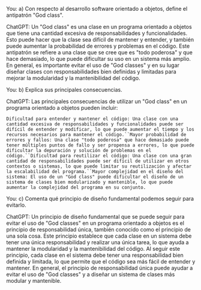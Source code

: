 You:
a) Con respecto al desarrollo software orientado a objetos, define el antipatrón "God class".

ChatGPT:
Un "God class" es una clase en un programa orientado a objetos que tiene una cantidad excesiva de responsabilidades y funcionalidades. Esto puede hacer que la clase sea difícil de mantener y entender, y también puede aumentar la probabilidad de errores y problemas en el código. Este antipatrón se refiere a una clase que se cree que es "todo poderosa" y que hace demasiado, lo que puede dificultar su uso en un sistema más amplio. En general, es importante evitar el uso de "God classes" y en su lugar diseñar clases con responsabilidades bien definidas y limitadas para mejorar la modularidad y la mantenibilidad del código.

You:
b) Explica sus principales consecuencias.

ChatGPT:
Las principales consecuencias de utilizar un "God class" en un programa orientado a objetos pueden incluir:

`Dificultad para entender y mantener el código: Una clase con una cantidad excesiva de responsabilidades y funcionalidades puede ser difícil de entender y modificar, lo que puede aumentar el tiempo y los recursos necesarios para mantener el código.``Mayor probabilidad de errores y fallos: Una clase "todo poderosa" que hace demasiado puede tener múltiples puntos de fallo y ser propensa a errores, lo que puede dificultar la depuración y solución de problemas en el código.``Dificultad para reutilizar el código: Una clase con una gran cantidad de responsabilidades puede ser difícil de utilizar en otros contextos o sistemas, lo que puede limitar su reutilización y afectar la escalabilidad del programa.``Mayor complejidad en el diseño del sistema: El uso de un "God class" puede dificultar el diseño de un sistema de clases bien modularizado y mantenible, lo que puede aumentar la complejidad del programa en su conjunto.`

You:
c) Comenta qué principio de diseño fundamental podemos seguir para evitarlo.

ChatGPT:
Un principio de diseño fundamental que se puede seguir para evitar el uso de "God classes" en un programa orientado a objetos es el principio de responsabilidad única, también conocido como el principio de una sola cosa. Este principio establece que cada clase en un sistema debe tener una única responsabilidad y realizar una única tarea, lo que ayuda a mantener la modularidad y la mantenibilidad del código. Al seguir este principio, cada clase en el sistema debe tener una responsabilidad bien definida y limitada, lo que permite que el código sea más fácil de entender y mantener. En general, el principio de responsabilidad única puede ayudar a evitar el uso de "God classes" y a diseñar un sistema de clases más modular y mantenible.

